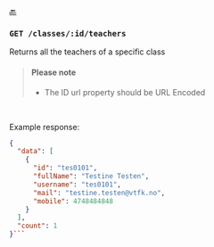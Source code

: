 [🔙 ](https://github.com/vtfk/minelev-api#get-classesidteachers)

### ```GET /classes/:id/teachers```

Returns all the teachers of a specific class

> #### Please note
> * The ID url property should be URL Encoded

<br />

Example response:

```JSON
{
  "data": [
    {
      "id": "tes0101",
      "fullName": "Testine Testen",
      "username": "tes0101",
      "mail": "testine.testen@vtfk.no",
      "mobile": 4748484848
    }
  ],
  "count": 1
}```
